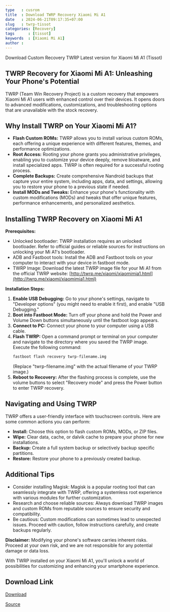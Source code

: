 ```yaml
---
type   : cusrom
title  : Download TWRP Recovery Xiaomi Mi A1
date   : 2024-06-21T09:17:35+07:00
slug   : twrp-tissot
categories: [Recovery]
tags      : [tissot]
keywords  : [Xiaomi Mi A1]
author : 
---
```


Download Custom Recovery TWRP Latest version for Xiaomi Mi A1 (Tissot)

## TWRP Recovery for Xiaomi Mi A1: Unleashing Your Phone's Potential

TWRP (Team Win Recovery Project) is a custom recovery that empowers Xiaomi Mi A1 users with enhanced control over their devices. It opens doors to advanced modifications, customizations, and troubleshooting options that are unavailable with the stock recovery.

## Why Install TWRP on Your Xiaomi Mi A1?

* **Flash Custom ROMs:** TWRP allows you to install various custom ROMs, each offering a unique experience with different features, themes, and performance optimizations.
* **Root Access:** Rooting your phone grants you administrative privileges, enabling you to customize your device deeply, remove bloatware, and install specialized apps. TWRP is often required for a successful rooting process.
* **Complete Backups:** Create comprehensive Nandroid backups that capture your entire system, including apps, data, and settings, allowing you to restore your phone to a previous state if needed.
* **Install MODs and Tweaks:** Enhance your phone's functionality with custom modifications (MODs) and tweaks that offer unique features, performance enhancements, and personalized aesthetics.

## Installing TWRP Recovery on Xiaomi Mi A1

**Prerequisites:**

* Unlocked bootloader: TWRP installation requires an unlocked bootloader. Refer to official guides or reliable sources for instructions on unlocking your Mi A1's bootloader.
* ADB and Fastboot tools: Install the ADB and Fastboot tools on your computer to interact with your device in fastboot mode.
* TWRP Image: Download the latest TWRP image file for your Mi A1 from the official TWRP website: [http://twrp.me/xiaomi/xiaomimia1.html](http://twrp.me/xiaomi/xiaomimia1.html)

**Installation Steps:**

1. **Enable USB Debugging:** Go to your phone's settings, navigate to "Developer options" (you might need to enable it first), and enable "USB Debugging."
2. **Boot into Fastboot Mode:** Turn off your phone and hold the Power and Volume Down buttons simultaneously until the fastboot logo appears.
3. **Connect to PC:** Connect your phone to your computer using a USB cable.
4. **Flash TWRP:** Open a command prompt or terminal on your computer and navigate to the directory where you saved the TWRP image. Execute the following command:
   ```bash
   fastboot flash recovery twrp-filename.img
   ```
   (Replace "twrp-filename.img" with the actual filename of your TWRP image.)
5. **Reboot to Recovery:** After the flashing process is complete, use the volume buttons to select "Recovery mode" and press the Power button to enter TWRP recovery.

## Navigating and Using TWRP

TWRP offers a user-friendly interface with touchscreen controls. Here are some common actions you can perform:

* **Install:** Choose this option to flash custom ROMs, MODs, or ZIP files.
* **Wipe:** Clear data, cache, or dalvik cache to prepare your phone for new installations.
* **Backup:** Create a full system backup or selectively backup specific partitions.
* **Restore:** Restore your phone to a previously created backup.

## Additional Tips

* Consider installing Magisk: Magisk is a popular rooting tool that can seamlessly integrate with TWRP, offering a systemless root experience with various modules for further customization.
* Research and choose reliable sources: Always download TWRP images and custom ROMs from reputable sources to ensure security and compatibility.
* Be cautious: Custom modifications can sometimes lead to unexpected issues. Proceed with caution, follow instructions carefully, and create backups regularly.

**Disclaimer:** Modifying your phone's software carries inherent risks. Proceed at your own risk, and we are not responsible for any potential damage or data loss.

With TWRP installed on your Xiaomi Mi A1, you'll unlock a world of possibilities for customizing and enhancing your smartphone experience.


## Download Link
[Download](https://dl.twrp.me/tissot)

[Source](https://twrp.me/xiaomi/xiaomimia1.html)


